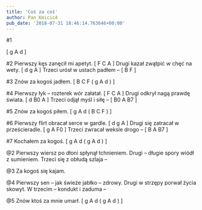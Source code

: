 ```yaml
---
title: 'Coś za coś'
author: Pan_Kmicic4
pub_date: '2018-07-31 18:46:14.763646+00:00'
---
```


#1

[ g A d ]

#2
Pierwszy kęs zanęcił mi apetyt. [ F C A ]
Drugi kazał zwątpić w chęć na wety. [ d g A ]
Trzeci urósł w ustach padłem – [ B F ]

#3
Znów za kogoś jadłem. [ B C F ( g A d )  ]

#4
Pierwszy łyk – rozterek wór załatał. [ F C A ]
Drugi odkrył nagą prawdę świata. [ d B0 A ]
Trzeci odjął myśl i siłę – [ B0 A B7 ]

#5
Znów za kogoś piłem. [ g A d ( B C F ) ]

#6
Pierwszy flirt obracał serce w gardle. [ d g A ]
Drugi się zatracał w prześcieradle. [ g A F0 ]
Trzeci zwracał weksle drogo – [ B A B7 ]

#7
Kochałem za kogoś. [ g A d ( g A d ) ]

@2
Pierwszy wiersz po dłoni spłynął tchnieniem.
Drugi – długie spory wiódł z sumieniem.
Trzeci się z obłudą szlaja –

@3
Za kogoś się kajam.

@4
Pierwszy sen – jak świeże jabłko – zdrowy.
Drugi w strzępy porwał życia skowyt.
W trzecim – kondukt i zaduma –

@5
Znów ktoś za mnie umarł. [ g A d ( g A d ) ]